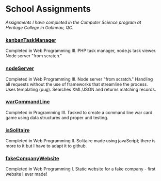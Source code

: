 # School Assignments
_Assignments I have completed in the Computer Science program at Heritage College in Gatineau, QC._

### [kanbanTaskManager](https://kanban-task-manager.herokuapp.com/)
Completed in Web Programming III. PHP task manager, node.js task viewer. Node server "from scratch."

### [nodeServer](https://mcleroux-node-server.herokuapp.com)
Completed in Web Programming III. Node server "from scratch." Handling all requests without the use of frameworks that streamline the process. Uses templating (pug). Searches XML/JSON and returns matching records.

### [warCommandLine](https://github.com/marissa-cleroux/war-card-game/tree/master/src/war)
Completed in Programming III. Tasked to create a command line war card game using data structures and proper unit testing.

### [jsSolitaire](https://marissa-cleroux.github.io/school-assignments/jsSolitaire/game.html)
Completed in Web Programming II. Solitaire made using javaScript; there is more to it but I have to adapt it to github.

### [fakeCompanyWebsite](https://marissa-cleroux.github.io/school-assignments/fakeCompanyWebsite/index.html)
Completed in Web Programming I. Static website for a fake company - first website I ever made!



